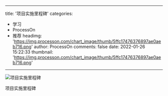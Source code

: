 
---
title: '项目实施里程碑'
categories: 
 - 学习
 - ProcessOn
 - 推荐
headimg: 'https://img.processon.com/chart_image/thumb/5ffc17476376897ae0aeb716.png'
author: ProcessOn
comments: false
date: 2022-01-26 15:22:33
thumbnail: 'https://img.processon.com/chart_image/thumb/5ffc17476376897ae0aeb716.png'
---

<div>   
<img class="thumb" alt="项目实施里程碑" src="https://img.processon.com/chart_image/thumb/5ffc17476376897ae0aeb716.png" referrerpolicy="no-referrer">
<p>项目实施里程碑</p>  
</div>
            